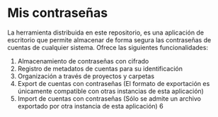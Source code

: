 # Mis contraseñas
La herramienta distribuida en este repositorio, es una aplicación de escritorio que permite almacenar de forma segura las contraseñas de cuentas de cualquier sistema.
Ofrece las siguientes funcionalidades:
1. Almacenamiento de contraseñas con cifrado
2. Registro de metadatos de cuentas para su identificación
3. Organización a través de proyectos y carpetas
4. Export de cuentas con contraseñas (El formato de exportación es únicamente compatible con otras instancias de esta aplicación)
5. Import de cuentas con contraseñas (Sólo se admite un archivo exportado por otra instancia de esta aplicación)
6
